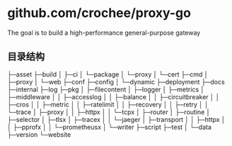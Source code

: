 # github.com/crochee/proxy-go

The goal is to build a high-performance general-purpose gateway

## 目录结构
├─asset
├─build
│  ├─ci
│  └─package
│      └─proxy
│          └─cert
├─cmd
│  ├─proxy
│  └─web
├─conf
├─config
│  └─dynamic
├─deployment
├─docs
├─internal
├─log
├─pkg
│  ├─filecontent
│  ├─logger
│  ├─metrics
│  ├─middleware
│  │  ├─accesslog
│  │  ├─balance
│  │  ├─circuitbreaker
│  │  ├─cros
│  │  ├─metric
│  │  ├─ratelimit
│  │  ├─recovery
│  │  ├─retry
│  │  └─trace
│  ├─proxy
│  │  ├─httpx
│  │  └─tcpx
│  ├─router
│  ├─routine
│  ├─selector
│  ├─tlsx
│  ├─tracex
│  │  └─jaeger
│  ├─transport
│  │  ├─httpx
│  │  ├─pprofx
│  │  └─prometheusx
│  └─writer
├─script
├─test
│  └─data
├─version
└─website
